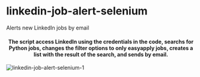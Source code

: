 # linkedin-job-alert-selenium
Alerts new LinkedIn jobs by email

<h4 align="center">The script access LinkedIn using the credentials in the code, searchs for Python jobs, changes the filter options to only easyapply jobs, creates a list with the result of the search, and sends by email.</h4>

![linkedin-job-alert-selenium-1](https://user-images.githubusercontent.com/99426154/211920489-4212f85a-0388-49e0-bd92-405d377c666a.png)

